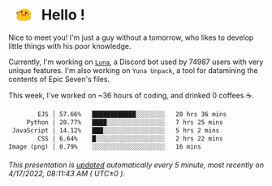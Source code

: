 <h1>   <img src="./spoink.gif" style="vertical-align:middle;" width="30px">   Hello ! </h1>

Nice to meet you! I'm just a guy without a tomorrow, who likes to develop little things with his poor knowledge.

Currently, I'm working on <a href='https://github.com/Asgarrrr/Luna'>`Luna`</a>, a Discord bot used by 74987 users with very unique features. I'm also working on `Yuna Unpack`, a tool for datamining the contents of Epic Seven's files.

This week, I've worked on ~36 hours of coding, and drinked 0 coffees ☕.

```
        EJS │ 57.66%   ████████████░░░░░░░░   20 hrs 36 mins
     Python │ 20.77%   ████░░░░░░░░░░░░░░░░   7 hrs 25 mins
 JavaScript │ 14.12%   ███░░░░░░░░░░░░░░░░░   5 hrs 2 mins
        CSS │ 6.64%    █░░░░░░░░░░░░░░░░░░░   2 hrs 22 mins
Image (png) │ 0.79%    ░░░░░░░░░░░░░░░░░░░░   16 mins
```

###### This presentation is [updated](https://github.com/Asgarrrr) automatically every 5 minute, most recently on 4/17/2022, 08:11:43 AM ( UTC±0 ).
